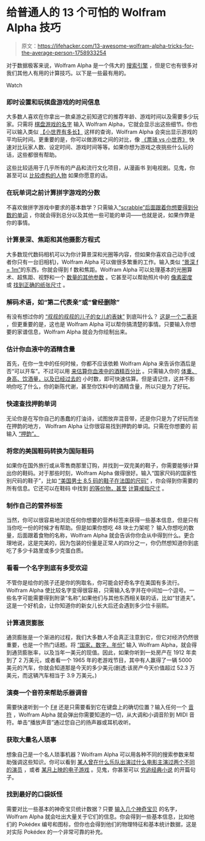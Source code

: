 # 给普通人的 13 个可怕的 Wolfram Alpha 技巧

> 原文：<https://lifehacker.com/13-awesome-wolfram-alpha-tricks-for-the-average-person-1758933254>

对于数据极客来说，Wolfram Alpha 是一个伟大的 [搜索引擎](http://www.wolframalpha.com/examples/StepByStepSolutions.html) ，但是它也有很多对我们其他人有用的计算技巧。以下是一些最有用的。

Watch

### 即时设置和玩棋盘游戏的时间信息

大多数人喜欢在你拿出一款桌游之前知道它的推荐年龄、游戏时间以及需要多少玩家。只需将 [棋盘游戏的名字](http://www.wolframalpha.com/input/?lk=3&i=ticket+to+ride+vs.+small+world&rawformassumption=%7B%22C%22,+%22ticket+to+ride%22%7D+-%3E+%7B%22BoardGame%22%7D) 输入 Wolfram Alpha，它就会显示出这些细节。你也可以输入类似 [【小世界有多长】](http://www.wolframalpha.com/input/?lk=3&i=how+long+is+small+world) 这样的查询，Wolfram Alpha 会突出显示游戏的平均玩时间。更重要的是，你可以做游戏之间的对比，像 [《票骑 vs 小世界》](http://www.wolframalpha.com/input/?lk=3&i=ticket+to+ride+vs.+small+world&rawformassumption=%7B%22C%22,+%22ticket+to+ride%22%7D+-%3E+%7B%22BoardGame%22%7D) 快速对比玩家人数、设定时间、游戏时间等等。如果你想为游戏之夜挑些什么玩的话，这些都很有帮助。

这些比较适用于几乎所有的产品和流行文化项目，从漫画书 到电视剧。见鬼，你甚至可以 [比较虚构的人物](https://www.wolframalpha.com/input/?lk=3&i=thorin+vs+frodo) 如果你愿意的话。

### 在玩单词之前计算拼字游戏的分数

不喜欢做拼字游戏中要求的基本数学？只需输入[“scrabble”后面跟着你想要得到分数的单词](http://www.wolframalpha.com/input/?i=scrabble+firewatch) ，你就会得到总分以及其他一些可能的单词——也就是说，如果作弊是你的事情。

### 计算景深、焦距和其他摄影方程式

大多数现代数码相机可以为你计算景深和光圈等内容，但如果你喜欢自己动手(或者你只有一台旧相机)，Wolfram Alpha 可以做很多繁重的工作。输入类似 [“景深 f = 1m”](http://www.wolframalpha.com/input/?i=depth+of+field+f%3D1m&lk=3)的东西，你就会得到 f 数和焦距。Wolfram Alpha 可以处理基本的光圈算术、超焦距、视野和一个 [数量的其他参数](http://www.wolframalpha.com/examples/Photography.html) 。它甚至可以帮助照片中的 [像素密度](http://www.wolframalpha.com/input/?i=4%22+x+6%22+photo+at+72+ppi&lk=3) 或 [找到正确的纸张尺寸](http://www.wolframalpha.com/input/?i=nearest+paper+sizes+for+a+5%22x7%22+photo&lk=3) 。

### 解码术语，如“第二代表亲”或“曾经删除”

有没有想过你的 [“叔叔的叔叔的儿子的女儿的表妹”](http://www.wolframalpha.com/input/?i=uncle%27s+uncle%27s+son%27s+daughter%27s+cousin) 到底叫什么？ [这是一个二表哥](https://lifehacker.com/second-cousins-once-removed-and-more-explained-in-1661572056) ，但更重要的是，这也是 Wolfram Alpha 可以帮你搞清楚的事情。只要输入你想要的家谱信息，Wolfram Alpha 就会为你绘制出来。

### 估计你血液中的酒精含量

首先，在你一生中的任何时候，你都不应该依赖 Wolfram Alpha 来告诉你酒后是否“可以开车”。不过可以用 [来估算你血液中的酒精百分比](http://lifehacker.com/estimate-your-blood-alcohol-content-with-wolfram-alpha-1561318033) 。只需输入你的 [体重、身高、饮酒量，以及已经过去的](http://www.wolframalpha.com/input/?i=135+lb+5%276%22+12+drinks+in+5+hours) 小时数，即可快速估算。但是请记住，这并不影响你吃了什么，你的新陈代谢，甚至你饮料中的酒精含量，所以只是为了好玩。

### 快速查找押韵单词

无论你是在写你自己的愚蠢的打油诗，试图放弃混音带，还是你只是为了好玩而坐在押韵的地方， Wolfram Alpha 让你很容易找到押韵的单词。只需在你想要的 前输入 [“押韵”。](http://www.wolframalpha.com/input/?i=Flintstones+vs+the+Simpsons&lk=3)

### 将您的美国鞋码转换为国际鞋码

如果你在国外旅行或从零售商那里订购，并找到一双完美的鞋子，你需要能够计算出你的鞋码。对于那些时刻，Wolfram Alpha 做得很好。输入“国家尺码的国家性别尺码的鞋子”，比如 [“美国男士 8.5 码的鞋子在法国的尺码”](https://www.wolframalpha.com/input/?lk=3&i=US+men%27s+size+8.5+shoe+in+france+size) ，你会得到你需要的所有信息。它还可以在鞋码 中找到 [的等价物，甚至](https://www.wolframalpha.com/input/?i=U.S.+women%27s+size+5+shoe&lk=3) [计算戒指尺寸](https://www.wolframalpha.com/input/?i=ring+size+8&lk=3) 。

### 制作自己的营养标签

当然，你可以很容易地浏览任何你想要的营养标签来获得一些基本信息，但是只有当你吃一份的时候才有帮助。但是如果你想吃 48 块士力架呢？ 输入你想吃的数量，后面跟着食物的名称，Wolfram Alpha 就会告诉你你会从中得到什么。更合理地说，这是完美的，因为包装的份量是正常人的四分之一，你仍然想知道你到底吃了多少卡路里或多少克蛋白质。

### 看看一个名字到底有多受欢迎

不管你是给你的孩子还是你的狗取名，你可能会好奇名字在美国有多流行。Wolfram Alpha 使比较名字变得很容易，只需输入名字并在中间加一个逗号。一些名字可能需要得到附录“名称”,如果他们与其他东西相关联的话，比如“甘道夫”。这是一个好机会，让你知道你的新女儿长大后还会遇到多少位卡丽熙。

### 计算通货膨胀

通货膨胀是一个渐进的过程，我们大多数人不会真正注意到它，但它对经济仍然很重要，也是一个热门话题。将 [“国家，数字，年份”](http://www.wolframalpha.com/input/?lk=3&i=US+$499+2006) 输入 Wolfram Alpha，就会得到通货膨胀率，以及当年一美元的现值。因此，如果你听到一处房产在 1912 年卖到了 2 万美元，或者看一个 1965 年的老游戏节目，其中有人赢得了一辆 5000 美元的汽车，你就会知道那是今天的多少美元(剧透:该房产今天价值超过 52.3 万美元，而这辆汽车相当于 3.9 万美元。)

### 演奏一个音符来帮助乐器调音

需要快速听到一个 [F#](http://www.wolframalpha.com/input/?i=F%23&lk=3) 还是只需要看到它在键盘上的确切位置？输入任何一个 [音符](http://www.wolframalpha.com/input/?lk=3&i=B%E2%99%AD) ，Wolfram Alpha 就会弹出你需要知道的一切，从大调和小调音阶到 MIDI 音符。单击“播放声音”通过您自己的扬声器或耳机收听。

### 获取大量名人琐事

想象自己是一个名人琐事机器？Wolfram Alpha 可以用各种不同的搜索参数来帮助强调这些知识。你可以看到 [某人曾在什么乐队出演过](http://www.wolframalpha.com/input/?i=bands+with+omar+rodriguez+lopez)[什么电影主演过两个不同的演员](http://www.wolframalpha.com/input/?i=movies+with+simon+pegg+and+nick+frost) ，或者 [某月上映的电子游戏](http://www.wolframalpha.com/input/?lk=3&i=video+games+released+in+november,+1997) 。见鬼，你甚至可以 [穷追经典小说](https://www.wolframalpha.com/input/?lk=3&i=opening+phrase+frankenstein) 的开篇句子。

### 找到最好的口袋妖怪

需要对比一些基本的神奇宝贝统计数据？只要 [输入几个神奇宝贝](http://www.wolframalpha.com/input/?lk=3&i=magikarp+vs+metapod) 的名字，Wolfram Alpha 就会吐出大量关于它们的信息。你会得到一些基本信息，比如他们的 Pokédex 编号和图标，但你也会得到他们的物理特征和基本统计数据，这是对实际 Pokédex 的一个非常可靠的补充。